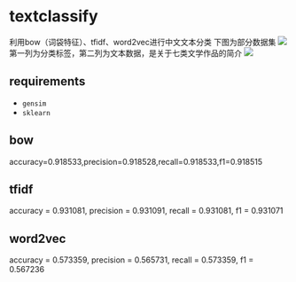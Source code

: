 # textclassify
利用bow（词袋特征）、tfidf、word2vec进行中文文本分类
下图为部分数据集
![](https://upload-images.jianshu.io/upload_images/1531909-b79b2dd9dcb8b1d3.png?imageMogr2/auto-orient/strip%7CimageView2/2/w/1240)
第一列为分类标签，第二列为文本数据，是关于七类文学作品的简介
![](https://upload-images.jianshu.io/upload_images/1531909-0f2d2fecf4f26962.png?imageMogr2/auto-orient/strip%7CimageView2/2/w/1240)
## requirements
- `gensim`
- `sklearn`

## bow
accuracy=0.918533,precision=0.918528,recall=0.918533,f1=0.918515
## tfidf
accuracy = 0.931081, precision = 0.931091, recall = 0.931081, f1 = 0.931071
## word2vec
accuracy = 0.573359, precision = 0.565731, recall = 0.573359, f1 = 0.567236
